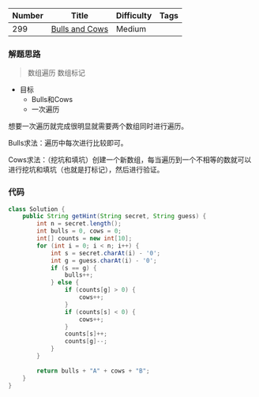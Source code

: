 | Number | Title                                                        | Difficulty | Tags |
| ------ | ------------------------------------------------------------ | ---------- | ---- |
| 299    | [Bulls and Cows](https://leetcode-cn.com/problems/bulls-and-cows/) | Medium     |      |

### 解题思路

> 数组遍历 数组标记

- 目标
  - Bulls和Cows
  - 一次遍历

想要一次遍历就完成很明显就需要两个数组同时进行遍历。

Bulls求法：遍历中每次进行比较即可。

Cows求法：（挖坑和填坑）创建一个新数组，每当遍历到一个不相等的数就可以进行挖坑和填坑（也就是打标记），然后进行验证。

### 代码

```java
class Solution {
    public String getHint(String secret, String guess) {
        int n = secret.length();
        int bulls = 0, cows = 0;
        int[] counts = new int[10];
        for (int i = 0; i < n; i++) {
            int s = secret.charAt(i) - '0';
            int g = guess.charAt(i) - '0';
            if (s == g) {
                bulls++;
            } else {
                if (counts[g] > 0) {
                    cows++;
                }
                if (counts[s] < 0) {
                    cows++;
                }
                counts[s]++;
                counts[g]--;
            }
        }
    
        return bulls + "A" + cows + "B";
    }
}
```

